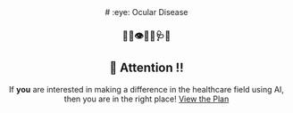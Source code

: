 <div align="center">
# :eye: Ocular Disease 


### :loudspeaker::bell::eye::health_worker::stethoscope::hospital:

## :loudspeaker: Attention :bangbang:

If **you** are interested in making a difference in the healthcare field using AI, then you are in the right place!
[View the Plan](./PLAN.md)

</div>
